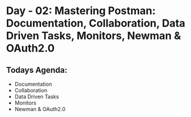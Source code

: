 # Day - 02: Mastering Postman: Documentation, Collaboration, Data Driven Tasks, Monitors, Newman & OAuth2.0

## Todays Agenda:

- Documentation
- Collaboration
- Data Driven Tasks
- Monitors
- Newman & OAuth2.0
